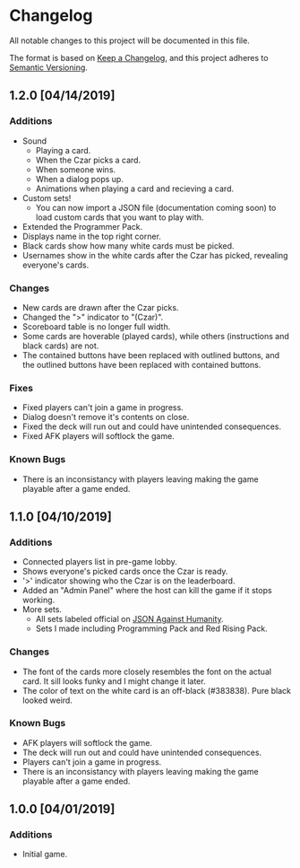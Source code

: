 # Changelog
All notable changes to this project will be documented in this file.

The format is based on [Keep a Changelog](https://keepachangelog.com/en/1.0.0/),
and this project adheres to [Semantic Versioning](https://semver.org/spec/v2.0.0.html).

## 1.2.0 [04/14/2019]
### Additions
- Sound
  - Playing a card.
  - When the Czar picks a card.
  - When someone wins.
  - When a dialog pops up.
  - Animations when playing a card and recieving a card.
- Custom sets!
  - You can now import a JSON file (documentation coming soon) to load custom cards that you want to play with.
- Extended the Programmer Pack.
- Displays name in the top right corner.
- Black cards show how many white cards must be picked.
- Usernames show in the white cards after the Czar has picked, revealing everyone's cards.

### Changes
- New cards are drawn after the Czar picks.
- Changed the ">" indicator to "(Czar)".
- Scoreboard table is no longer full width.
- Some cards are hoverable (played cards), while others (instructions and black cards) are not.
- The contained buttons have been replaced with outlined buttons, and the outlined buttons have been replaced with contained buttons.

### Fixes
- Fixed players can't join a game in progress.
- Dialog doesn't remove it's contents on close.
- Fixed the deck will run out and could have unintended consequences.
- Fixed AFK players will softlock the game.

### Known Bugs
- There is an inconsistancy with players leaving making the game playable after a game ended.

## 1.1.0 [04/10/2019]
### Additions
- Connected players list in pre-game lobby.
- Shows everyone's picked cards once the Czar is ready.
- '>' indicator showing who the Czar is on the leaderboard.
- Added an "Admin Panel" where the host can kill the game if it stops working.
- More sets.
  - All sets labeled official on [JSON Against Humanity](https://crhallberg.com/cah/).
  - Sets I made including Programming Pack and Red Rising Pack.

### Changes
- The font of the cards more closely resembles the font on the actual card. It sill looks funky and I might change it later.
- The color of text on the white card is an off-black (#383838). Pure black looked weird.

### Known Bugs
- AFK players will softlock the game.
- The deck will run out and could have unintended consequences.
- Players can't join a game in progress.
- There is an inconsistancy with players leaving making the game playable after a game ended.

## 1.0.0 [04/01/2019]
### Additions
- Initial game.

